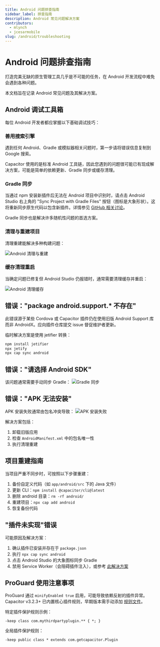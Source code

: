 ```yaml
---
title: Android 问题排查指南
sidebar_label: 排查指南
description: Android 常见问题解决方案
contributors:
  - mlynch
  - jcesarmobile
slug: /android/troubleshooting
---
```


# Android 问题排查指南

打造完美无缺的原生管理工具几乎是不可能的任务，在 Android 开发流程中难免会遇到各种问题。

本文档旨在记录 Android 常见问题及其解决方案。

## Android 调试工具箱

每位 Android 开发者都应掌握以下基础调试技巧：

### 善用搜索引擎

遇到任何 Android、Gradle 或模拟器相关问题时，第一步请将错误信息复制到 Google 搜索。

Capacitor 使用的是标准 Android 工具链，因此您遇到的问题很可能已有现成解决方案，可能是简单的依赖更新、Gradle 同步或缓存清理。

### Gradle 同步

当通过 npm 安装新插件后无法在 Android 项目中识别时，请点击 Android Studio 右上角的 "Sync Project with Gradle Files" 按钮（图标是大象形状）。这将重新同步原生代码以包含新插件。详情参见 [GitHub 相关讨论](https://github.com/ionic-team/capacitor/issues/4012)。

Gradle 同步也是解决许多随机性问题的首选方案。

### 清理与重建项目

清理重建能解决多种构建问题：

![Android 清理与重建](../../../../static/img/v3/docs/android/clean-rebuild.png)

### 缓存清理重启

当确定问题已修复但 Android Studio 仍报错时，通常需要清理缓存并重启：

![Android 清理缓存](../../../../static/img/v3/docs/android/invalidate-caches.png)

## 错误："package android.support.* 不存在"

此错误源于某些 Cordova 或 Capacitor 插件仍在使用旧版 Android Support 库而非 AndroidX。应向插件仓库提交 issue 督促维护者更新。

临时解决方案是使用 jetifier 转换：
```bash
npm install jetifier
npx jetify
npx cap sync android
```

## 错误："请选择 Android SDK"

该问题通常需要手动同步 Gradle：
![Gradle 同步](../../../../static/img/v3/docs/android/sync-gradle.png)

## 错误："APK 无法安装"

APK 安装失败通常由包名冲突导致：
![APK 安装失败](../../../../static/img/v3/docs/android/apk-failed.png)

解决方案包括：
1. 卸载旧版应用
2. 检查 `AndroidManifest.xml` 中的包名唯一性
3. 执行清理重建

## 项目重建指南

当项目严重不同步时，可按照以下步骤重建：
1. 备份自定义代码（如 `app/android/src` 下的 Java 文件）
2. 更新 CLI：`npm install @capacitor/cli@latest`
3. 删除 android 目录：`rm -rf android/`
4. 重建项目：`npx cap add android`
5. 恢复备份代码

## "插件未实现"错误

可能原因及解决方案：
1. 确认插件已安装并存在于 `package.json`
2. 执行 `npx cap sync android`
3. 点击 Android Studio 的大象图标同步 Gradle
4. 禁用 Service Worker（会阻碍插件注入），或参考 [此解决方案](https://github.com/ionic-team/capacitor/issues/1655#issuecomment-579229390)

## ProGuard 使用注意事项

ProGuard 通过 `minifyEnabled true` 启用，可能导致依赖反射的插件异常。Capacitor v3.2.3+ 已内置核心插件规则，早期版本需手动添加 [规则文件](https://github.com/ionic-team/capacitor/blob/3.x/android/capacitor/proguard-rules.pro)。

特定插件保护规则示例：
```
-keep class com.mythirdpartyplugin.** { *; }
```

全局插件保护规则：
```
-keep public class * extends com.getcapacitor.Plugin
```